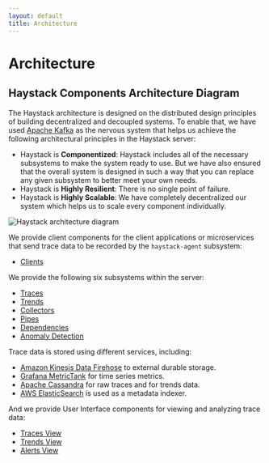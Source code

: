 ```yaml
---
layout: default
title: Architecture
---
```

# Architecture

## Haystack Components Architecture Diagram

The Haystack architecture is designed on the distributed design principles of building decentralized and decoupled systems.
To enable that, we have used [Apache Kafka](http://kafka.apache.org/) as the nervous system that helps us achieve the following architectural principles in the Haystack server:

* Haystack is **Componentized**: Haystack includes all of the necessary subsystems to make the system ready to use. But we have also ensured that the overall system is designed in such a way that you can replace any given subsystem to better meet your own needs. 
* Haystack is **Highly Resilient**: There is no single point of failure. 
* Haystack is **Highly Scalable**: We have completely decentralized our system which helps us to scale every component individually. 

![Haystack architecture diagram](/src/images/Haystack_Components.png)

We provide client components for the client applications or microservices that send trace data to be recorded by the `haystack-agent` subsystem:

* [Clients](/src/clients.html)

We provide the following six subsystems within the server:

* [Traces](/src/subsystems/traces.html)
* [Trends](/src/subsystems/trends.html)
* [Collectors](/src/subsystems/collectors.html)
* [Pipes](/src/subsystems/pipes.html)
* [Dependencies](/src/subsystems/dependencies.html)
* [Anomaly Detection](/src/subsystems/anomaly_detection.html)

Trace data is stored using different services, including:

* [Amazon Kinesis Data Firehose](https://aws.amazon.com/kinesis/data-firehose/) to external durable storage.
* [Grafana MetricTank](https://github.com/grafana/metrictank) for time series metrics.
* [Apache Cassandra](http://cassandra.apache.org/) for raw traces and for trends data.
* [AWS ElasticSearch](https://aws.amazon.com/elasticsearch-service/) is used as a metadata indexer.

And we provide User Interface components for viewing and analyzing trace data:

* [Traces View](/src/ui/traces.html)
* [Trends View](/src/ui/trends.html)
* [Alerts View](/src/ui/alerts.html)

